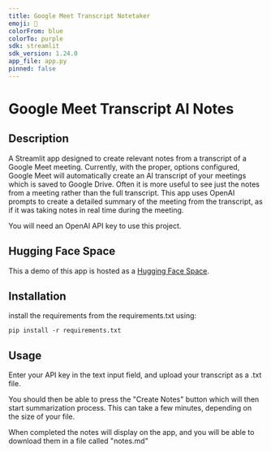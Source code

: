 ```yaml
---
title: Google Meet Transcript Notetaker
emoji: 📝
colorFrom: blue
colorTo: purple
sdk: streamlit
sdk_version: 1.24.0
app_file: app.py
pinned: false
---
```


# Google Meet Transcript AI Notes

## Description

A Streamlit app designed to create relevant notes from a transcript of a Google Meet meeting. Currently, with the proper,
options configured, Google Meet will automatically create an AI transcript of your meetings which is saved to Google Drive. 
Often it is more useful to see just the notes from a meeting rather than the full transcript. This app uses OpenAI
prompts to create a detailed summary of the meeting from the transcript, as if it was taking notes in real time during 
the meeting.

You will need an OpenAI API key to use this project.

## Hugging Face Space

This a demo of this app is hosted as a [Hugging Face Space](https://huggingface.co/spaces/ericbotti/transcript-notetaker).

## Installation 

install the requirements from the requirements.txt using:

``
pip install -r requirements.txt
``

## Usage

Enter your API key in the text input field, and upload your transcript as a .txt file. 

You should then be able to press the "Create Notes" button which will then start summarization process. 
This can take a few minutes, depending on the size of your file. 

When completed the notes will display on the app, and you will be able to download them in a file called "notes.md"
